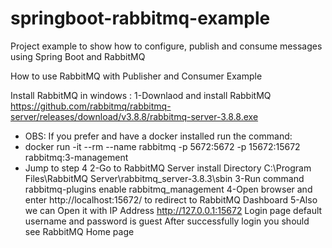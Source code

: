 # springboot-rabbitmq-example
Project example to show how to configure, publish and consume messages using Spring Boot and RabbitMQ


How to use RabbitMQ with Publisher and Consumer Example

Install RabbitMQ in windows :
1-Downlaod and install RabbitMQ https://github.com/rabbitmq/rabbitmq-server/releases/download/v3.8.8/rabbitmq-server-3.8.8.exe
  * OBS: If you prefer and have a docker installed run the command: 
  * docker run -it --rm --name rabbitmq -p 5672:5672 -p 15672:15672 rabbitmq:3-management
  * Jump to step 4
2-Go to RabbitMQ Server install Directory C:\Program Files\RabbitMQ Server\rabbitmq_server-3.8.3\sbin
3-Run command rabbitmq-plugins enable rabbitmq_management
4-Open browser and enter http://localhost:15672/ to redirect to RabbitMQ Dashboard
5-Also we can Open it with IP Address http://127.0.0.1:15672
Login page default username and password is guest
After successfully login you should see RabbitMQ Home page
